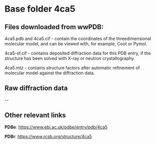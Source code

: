 # Base folder 4ca5

## Files downloaded from wwPDB:

4ca5.pdb and 4ca5.cif - contain the coordinates of the threedimensional molecular model, and can be viewed with, for example, Coot or Pymol.

4ca5-sf.cif - contains deposited diffraction data for this PDB entry, if the structure has been solved with X-ray or neutron crystallography.

4ca5.mtz - contains structure factors after automatic refinement of molecular model against the diffraction data.

## Raw diffraction data

--<br> 

## Other relevant links 
**PDBe**:  https://www.ebi.ac.uk/pdbe/entry/pdb/4ca5
 
**PDBr**: https://www.rcsb.org/structure/4ca5 
